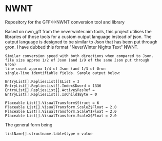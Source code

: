 # NWNT
Repository for the GFF&lt;->NWNT conversion tool and library

Based on nwn_gff from the neverwinter.nim tools, this project utilises the libraries of those tools for a custom output language instead of json. The output language is designed to be similar to Json that has been put through gron. I have dubbed this format "NeverWinter Nights Text" NWNT.

    Similar conversion speed with both directions when compared to Json.
    file size approx 1/2 of Json (and 1/9 of the same Json put through Gron)
    line-count approx 1/4 of Json (and 1/3 of Gron
    single-line identifiable fields. Sample output below:

    EntryList[].RepliesList[]$List = 3
    EntryList[].RepliesList[].Index$Dword = 1336
    EntryList[].RepliesList[].Active$ResRef =
    EntryList[].RepliesList[].IsChild$Byte = 0

    Placeable List[].VisualTransform$Struct = 6
    Placeable List[].VisualTransform.ScaleZ$Float = 2.0
    Placeable List[].VisualTransform.ScaleY$Float = 2.0
    Placeable List[].VisualTransform.ScaleX$Float = 2.0

The general form being

    listName[].structname.lable$type = value
